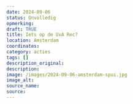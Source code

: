 ```yaml
---
date: 2024-09-06
status: Onvolledig
opmerking: 
draft: TRUE
title: Iets op de UvA Rec?
location: Amsterdam
coordinates: 
category: acties
tags: []
description_original: 
description: 
image: /images/2024-09-06-amsterdam-spui.jpg
image_alt: 
source_name: 
source: 
---
```

